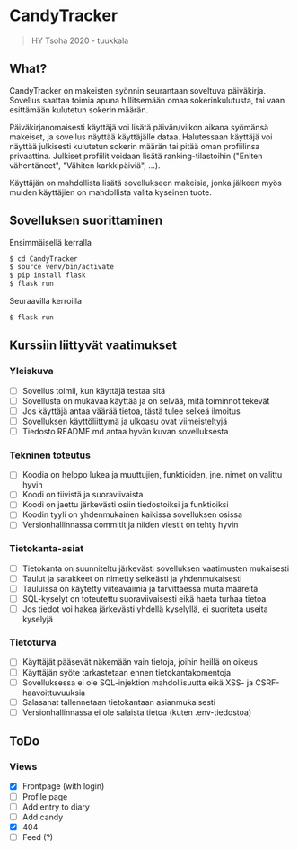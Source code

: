 # CandyTracker
> HY Tsoha 2020 - tuukkala

## What?

CandyTracker on makeisten syönnin seurantaan soveltuva päiväkirja. Sovellus saattaa toimia apuna hillitsemään omaa sokerinkulutusta, tai vaan esittämään kulutetun sokerin määrän.

Päiväkirjanomaisesti käyttäjä voi lisätä päivän/viikon aikana syömänsä makeiset, ja sovellus näyttää käyttäjälle dataa. Halutessaan käyttäjä voi näyttää julkisesti kulutetun sokerin määrän tai pitää oman profiilinsa privaattina. Julkiset profiilit voidaan lisätä ranking-tilastoihin ("Eniten vähentäneet", "Vähiten karkkipäiviä", ...).

Käyttäjän on mahdollista lisätä sovellukseen makeisia, jonka jälkeen myös muiden käyttäjien on mahdollista valita kyseinen tuote.

## Sovelluksen suorittaminen

Ensimmäisellä kerralla

```bash
$ cd CandyTracker
$ source venv/bin/activate
$ pip install flask
$ flask run
```

Seuraavilla kerroilla
```bash
$ flask run
```

## Kurssiin liittyvät vaatimukset

### Yleiskuva
- [ ] Sovellus toimii, kun käyttäjä testaa sitä
- [ ] Sovellusta on mukavaa käyttää ja on selvää, mitä toiminnot tekevät
- [ ] Jos käyttäjä antaa väärää tietoa, tästä tulee selkeä ilmoitus
- [ ] Sovelluksen käyttöliittymä ja ulkoasu ovat viimeisteltyjä
- [ ] Tiedosto README.md antaa hyvän kuvan sovelluksesta
### Tekninen toteutus
- [ ] Koodia on helppo lukea ja muuttujien, funktioiden, jne. nimet on valittu hyvin
- [ ] Koodi on tiivistä ja suoraviivaista
- [ ] Koodi on jaettu järkevästi osiin tiedostoiksi ja funktioiksi
- [ ] Koodin tyyli on yhdenmukainen kaikissa sovelluksen osissa
- [ ] Versionhallinnassa commitit ja niiden viestit on tehty hyvin
### Tietokanta-asiat
- [ ] Tietokanta on suunniteltu järkevästi sovelluksen vaatimusten mukaisesti
- [ ] Taulut ja sarakkeet on nimetty selkeästi ja yhdenmukaisesti
- [ ] Tauluissa on käytetty viiteavaimia ja tarvittaessa muita määreitä
- [ ] SQL-kyselyt on toteutettu suoraviivaisesti eikä haeta turhaa tietoa
- [ ] Jos tiedot voi hakea järkevästi yhdellä kyselyllä, ei suoriteta useita kyselyjä
### Tietoturva
- [ ] Käyttäjät pääsevät näkemään vain tietoja, joihin heillä on oikeus
- [ ] Käyttäjän syöte tarkastetaan ennen tietokantakomentoja
- [ ] Sovelluksessa ei ole SQL-injektion mahdollisuutta eikä XSS- ja CSRF-haavoittuvuuksia
- [ ] Salasanat tallennetaan tietokantaan asianmukaisesti
- [ ] Versionhallinnassa ei ole salaista tietoa (kuten .env-tiedostoa)

## ToDo

### Views
- [x] Frontpage (with login)
- [ ] Profile page
- [ ] Add entry to diary
- [ ] Add candy
- [x] 404
- [ ] Feed (?)

